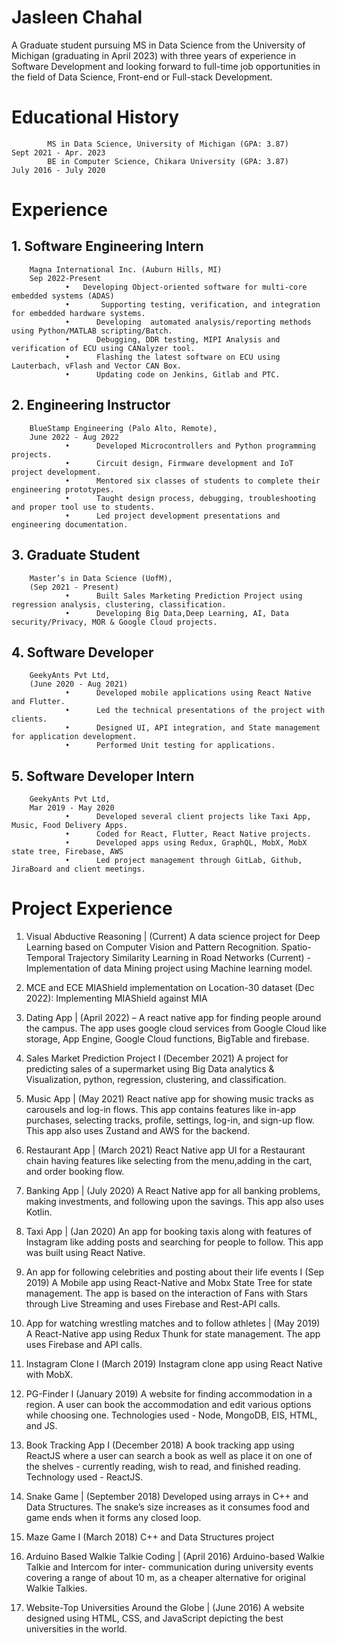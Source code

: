 ﻿# Jasleen Chahal
A Graduate student pursuing MS in Data Science from the University of Michigan (graduating in April 2023) with three years of experience in Software Development and looking forward to full-time job opportunities in the field of Data Science, Front-end or Full-stack Development.


# Educational History
```
        MS in Data Science, University of Michigan (GPA: 3.87)          Sept 2021 - Apr. 2023
        BE in Computer Science, Chikara University (GPA: 3.87)      	July 2016 - July 2020
```


# Experience

## 1.   Software Engineering Intern   
        Magna International Inc. (Auburn Hills, MI)
        Sep 2022-Present
                •	Developing Object-oriented software for multi-core embedded systems (ADAS)
                •       Supporting testing, verification, and integration for embedded hardware systems.
                •      Developing  automated analysis/reporting methods using Python/MATLAB scripting/Batch.
                •      Debugging, DDR testing, MIPI Analysis and verification of ECU using CANalyzer tool.
                •      Flashing the latest software on ECU using Lauterbach, vFlash and Vector CAN Box.
                •      Updating code on Jenkins, Gitlab and PTC.

## 2.   Engineering Instructor             
        BlueStamp Engineering (Palo Alto, Remote), 
        June 2022 - Aug 2022
                •      Developed Microcontrollers and Python programming projects.
                •      Circuit design, Firmware development and IoT project development.
                •      Mentored six classes of students to complete their engineering prototypes.
                •      Taught design process, debugging, troubleshooting and proper tool use to students.
                •      Led project development presentations and engineering documentation.

## 3.   Graduate Student     
        Master’s in Data Science (UofM), 
        (Sep 2021 - Present)
                •      Built Sales Marketing Prediction Project using regression analysis, clustering, classification.
                •      Developing Big Data,Deep Learning, AI, Data security/Privacy, MOR & Google Cloud projects.

## 4.   Software Developer 
        GeekyAnts Pvt Ltd, 
        (June 2020 - Aug 2021)
                •      Developed mobile applications using React Native and Flutter.
                •      Led the technical presentations of the project with clients. 
                •      Designed UI, API integration, and State management for application development.
                •      Performed Unit testing for applications.

## 5.   Software Developer Intern 
        GeekyAnts Pvt Ltd,
        Mar 2019 - May 2020
                •      Developed several client projects like Taxi App, Music, Food Delivery Apps.
                •      Coded for React, Flutter, React Native projects.
                •      Developed apps using Redux, GraphQL, MobX, MobX state tree, Firebase, AWS
                •      Led project management through GitLab, Github, JiraBoard and client meetings.


# Project Experience

1. Visual Abductive Reasoning | (Current) 
        A data science project for Deep Learning based on Computer Vision and Pattern Recognition. 
        Spatio-Temporal Trajectory Similarity Learning in Road Networks (Current)  - Implementation of data Mining project using Machine learning model.
        
2. MCE and ECE MIAShield implementation on Location-30 dataset (Dec 2022): 
        Implementing MIAShield against MIA
        
3. Dating App | (April 2022) – 
        A react native app for finding people around the campus. The app uses google cloud services from Google Cloud like storage, App Engine, Google Cloud                 functions, BigTable and firebase.
        
4. Sales Market Prediction Project I (December 2021)
        A project for predicting sales of a supermarket using Big Data analytics & Visualization, python, regression, clustering, and classification.
        
5. Music App | (May 2021)
        React native app for showing music tracks as carousels and log-in flows. This app  contains features like in-app purchases, selecting tracks, profile,               settings, log-in, and sign-up flow. This app also uses Zustand and AWS for the backend.
        
6. Restaurant App | (March 2021)
        React Native app UI for a Restaurant chain having features like selecting from the menu,adding in the cart, and order booking flow.
        
7. Banking App | (July 2020) 
        A React Native app for all banking problems, making investments, and following upon the savings. This app also uses Kotlin.
        
8. Taxi App | (Jan 2020) 
        An app for booking taxis along with features of Instagram like adding posts and searching for people to follow. This app was built using React Native.
        
9. An app for following celebrities and posting about their life events I (Sep 2019) 
        A Mobile app using React-Native and Mobx State Tree for state management. The app is based on the interaction of Fans with Stars through Live Streaming and           uses Firebase and Rest-API calls.
        
10. App for watching wrestling matches and to follow athletes | (May 2019)
        A React-Native app using Redux Thunk for state management. The app uses Firebase and API calls.
        
11. Instagram Clone I (March 2019)
        Instagram clone app using React Native with MobX.
        
12. PG-Finder I (January 2019)
        A website for finding accommodation in a region. A user can book the accommodation and edit various options while choosing one. Technologies used - Node,             MongoDB, EIS, HTML, and JS.
        
13. Book Tracking App I (December 2018)
        A book tracking app using ReactJS where a user can search a book   as well as place it on one of the shelves - currently reading, wish to read, and finished         reading. Technology used - ReactJS.
        
14. Snake Game | (September 2018)
        Developed using arrays in C++ and Data Structures. The snake’s size increases as it consumes food and game ends when it forms any closed loop.
        
15. Maze Game I (March 2018)
         C++ and Data Structures project

16. Arduino Based Walkie Talkie Coding | (April 2016) 
        Arduino-based Walkie Talkie and Intercom for inter- communication during university events covering a range of about 10 m, as a cheaper                               alternative for original Walkie Talkies.
       
17. Website-Top Universities Around the Globe | (June 2016)
        A website designed using HTML, CSS, and JavaScript depicting the best universities in the world.







